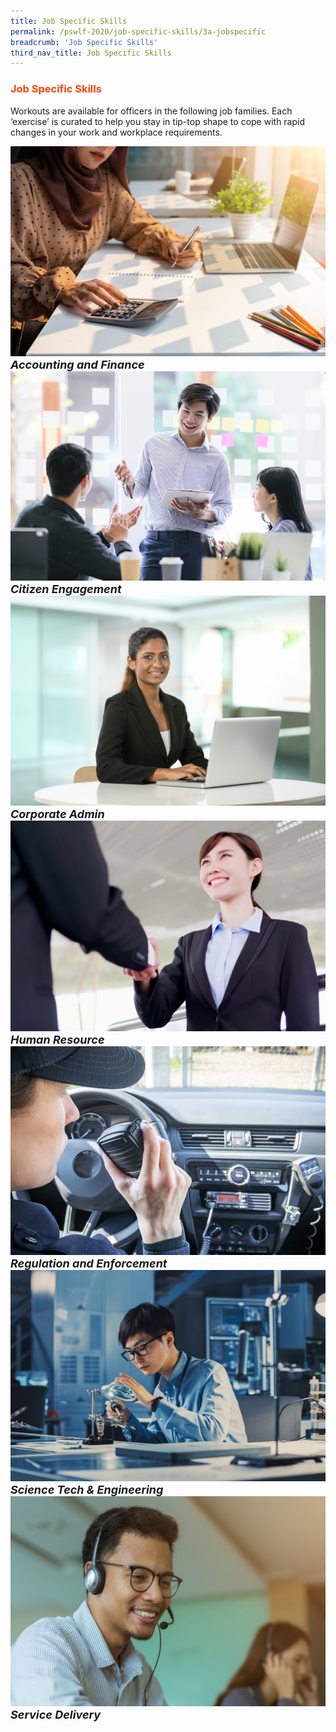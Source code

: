 ```yaml
---
title: Job Specific Skills
permalink: /pswlf-2020/job-specific-skills/3a-jobspecific
breadcrumb: 'Job Specific Skills'
third_nav_title: Job Specific Skills
---
```

### <font color="orangered"><b>Job Specific Skills</b></font>
Workouts are available for officers in the following job families. Each ‘exercise’ is curated to help you stay in tip-top shape to cope with rapid changes in your work and workplace requirements.<br>

<div class="row">
    <div class="col is-3">
	     <figure style="margin:0;">		     
	    <a href="/pswlf-2020/job-specific-skills/3b-accounting/"><img src="/images/accounting.jpg"></a>
		 <font size="4"><b><i>Accounting and Finance</i></b></font>     
		</figure>
    </div>
    <div class="col is-3">
	    <figure style="margin:0;">
	    <a href="/pswlf-2020/job-specific-skills/3c-citizen/"><img src="images/communityengagement.jpg"></a>
		<font size="4"><b><i>Citizen Engagement</i></b></font>
		</figure>
    </div>
    <div class="col is-3">
	    <figure style="margin:0;">
	<a href="/pswlf-2020/job-specific-skills/3d-admin/"><img src="/images/admin1.jpg"></a>
		<font size="4"><b><i>Corporate Admin</i></b></font>
		</figure>
    </div>
    <div class="col is-3">
	    <figure style="margin:0;">
	    <a href="/pswlf-2020/job-specific-skills/3e-hr/"><img src="/images/humanresource.jpg"></a>
		  <font size="4"><b><i>Human Resource</i></b></font>
		</figure>
    </div>
</div>
<div class="row">
    <div class="col is-1">
	</div>
    <div class="col is-3">
	     <figure style="margin:0;">
	    <a href="/pswlf-2020/job-specific-skills/3f-regulation/"><img src="/images/regulation.jpg"></a>
		  <font size="4"><b><i>Regulation and Enforcement</i></b></font>
		</figure>
    </div>
    <div class="col is-3">
	    <figure style="margin:0;">
	    <a href="/pswlf-2020/job-specific-skills/3g-science/"><img src="/images/science1.jpg"></a>
		  <font size="4"><b><i>Science Tech & Engineering</i></b></font>
		</figure>
    </div>
    <div class="col is-3">
	    <figure style="margin:0;">
	    <a href="/pswlf-2020/job-specific-skills/3h-service/"><img src="/images/service2.jpg"></a>
		 <font size="4"><b><i>Service Delivery</i></b></font>
		</figure>
	</div>
    <div class="col is-2">
	</div>
</div>
